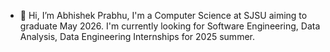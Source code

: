 - 👋 Hi, I’m Abhishek Prabhu, I'm a Computer Science at SJSU aiming to graduate May 2026. I'm currently looking for Software Engineering, Data Analysis, Data Engineering Internships for 2025 summer.
